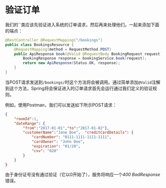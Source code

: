 # 验证订单

我们的``类应该先验证进入系统的订单请求，然后再来处理他们。一起来添加下面的端点：

```java
@RestController @RequestMapping("/bookings") 
public class BookingsResource {  
    @RequestMapping(method = RequestMethod.POST)  
    public ApiResponse book(@Valid @RequestBody BookingRequest request) {    
        BookingResponse response = bookingService.book(request);    
        return new ApiResponse(Status.OK, response);  
    } 
}
```

当POST请求发送到`/bookings/`时这个方法将会被调用。通过简单添加`@Valid`注解到这个方法，Spring将会保证进入的订单请求首先会运行通过我们定义的验证规则。

例如，使用Postman，我们可以发送如下所示POST请求：

```json
{  
	"roomId":1,  
	"dateRange": {
		"from":"2017-01-01","to":"2017-01-02"},  
		"customerName":"Jane Doe",  "creditCardDetails": {    
			"cardNumber": "0111-1111-1111-1111",    
			"cardOwner": "John Doe",    
			"expiration": "01/20",    
			"cvv": "020"  
		} 
	} 
}
```

由于身份证号没有通过验证（它以0开始了），服务将响应一个*400 BadResponse*错误。